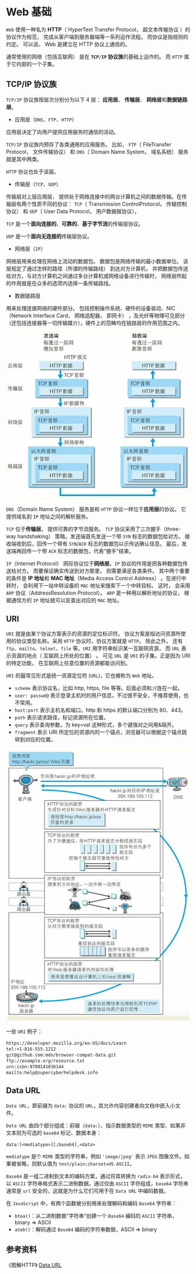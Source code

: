 # Web 基础

`Web` 使用一种名为 **HTTP**（ HyperText Transfer Protocol， 超文本传输协议 ）的协议作为规范， 完成从客户端到服务器端等一系列运作流程。 而协议是指规则的约定。 可以说， Web 是建立在 HTTP 协议上通信的。

通常使用的网络（包括互联网） 是在 **`TCP/IP` 协议族**的基础上运作的。 而 `HTTP` 属于它内部的一个子集。

## TCP/IP 协议族

`TCP/IP` 协议族按层次分别分为以下 4 层： **应用层**、 **传输层**、 **网络层**和**数据链路层**。

- 应用层（`DNS`、`FTP`、`HTTP`）

应用层决定了向用户提供应用服务时通信的活动。

`TCP/IP` 协议族内预存了各类通用的应用服务。 比如， `FTP`（ FileTransfer Protocol， 文件传输协议） 和 `DNS`（ Domain Name System， 域名系统） 服务就是其中两类。

`HTTP` 协议也处于该层。

- 传输层（`TCP`、`UDP`）

传输层对上层应用层， 提供处于网络连接中的两台计算机之间的数据传输。在传输层有两个性质不同的协议： `TCP`（ Transmission ControlProtocol， 传输控制协议） 和 `UDP`（ User Data Protocol， 用户数据报协议）。

`TCP` 是一个**面向连接的**、**可靠的**、**基于字节流**的传输层协议。

`UDP` 是一个**面向无连接的**传输层协议。

- 网络层（`IP`）

网络层用来处理在网络上流动的数据包。 数据包是网络传输的最小数据单位。 该层规定了通过怎样的路径（所谓的传输路线） 到达对方计算机， 并把数据包传送给对方。与对方计算机之间通过多台计算机或网络设备进行传输时， 网络层所起的作用就是在众多的选项内选择一条传输路线。

- 数据链路层

用来处理连接网络的硬件部分。 包括控制操作系统、硬件的设备驱动、NIC（Network Interface Card， 网络适配器， 即网卡） ，及光纤等物理可见部分（还包括连接器等一切传输媒介）。硬件上的范畴均在链路层的作用范围之内。

![web](./assets/web1.png)

`DNS`（Domain Name System） 服务是和 `HTTP` 协议一样位于**应用层**的协议。 它提供域名到 `IP` 地址之间的解析服务。

`TCP` 位于**传输层**， 提供可靠的字节流服务。 `TCP` 协议采用了三次握手（three-way handshaking） 策略。发送端首先发送一个带 `SYN` 标志的数据包给对方。 接收端收到后，回传一个带有 `SYN`/`ACK` 标志的数据包以示传达确认信息。 最后，发送端再回传一个带 `ACK` 标志的数据包，代表“握手”结束。

`IP`（Internet Protocol） 网际协议位于**网络层**。`IP` 协议的作用是把各种数据包传送给对方。 而要保证确实传送到对方那里， 则需要满足各类条件。 其中两个重要的条件是 **IP 地址**和 **MAC 地址**（Media Access Control Address） 。在进行中转时， 会利用下一站中转设备的 `MAC` 地址来搜索下一个中转目标。 这时， 会采用 `ARP` 协议（AddressResolution Protocol）。 `ARP` 是一种用以解析地址的协议， 根据通信方的 `IP` 地址就可以反查出对应的 `MAC` 地址。

## URI

`URI` 就是由某个协议方案表示的资源的定位标识符。 协议方案是指访问资源所使用的协议类型名称。采用 `HTTP` 协议时，协议方案就是 `HTTP`。 除此之外， 还有 `ftp`、`mailto`、`telnet`、`file` 等。`URI` 用字符串标识某一互联网资源， 而 `URL` 表示资源的地点（ 互联网上所处的位置） 。 可见 `URL` 是 `URI` 的子集。正是因为 URI 的特定功能， 在互联网上任意位置的资源都能访问到。

`URI` 的最常见形式是统一资源定位符 (`URL`)，它也被称为 `Web` 地址。

- `scheme` 表示协议名，比如 http, https, file 等等。后面必须和://连在一起。
- `user: passwd@` 表示登录主机时的用户信息，不过很不安全，不推荐使用，也不常用。
- `host:port` 表示主机名和端口。http 和 https 的默认端口分别为 80、443。
- `path` 表示请求路径，标记资源所在位置。
- `query` 表示查询参数，为 key=val 这种形式，多个键值对之间用&隔开。
- `fragment` 表示 URI 所定位的资源内的一个锚点，浏览器可以根据这个锚点跳转到对应的位置。

![web](./assets/web2.png)

一些 `URI` 例子：

```text
https://developer.mozilla.org/en-US/docs/Learn
tel:+1-816-555-1212
git@github.com:mdn/browser-compat-data.git
ftp://example.org/resource.txt
urn:isbn:9780141036144
mailto:help@supercyberhelpdesk.info
```

## Data URL

`Data URL`，即前缀为 `data:` 协议的 `URL`，其允许内容创建者向文档中嵌入小文件。

`Data URL` 由四个部分组成：前缀（`data:`）、指示数据类型的 `MIME` 类型、如果非文本则为可选的 `base64` 标记、数据本身：

```text
data:[<mediatype>][;base64],<data>
```

`mediatype` 是个 `MIME` 类型的字符串，例如 `'image/jpeg'` 表示 `JPEG` 图像文件。如果被省略，则默认值为 `text/plain;charset=US-ASCII`。

`Base64` 是一组二进制到文本的编码方案，通过将其转换为 `radix-64` 表示形式，以 `ASCII` 字符串格式表示二进制数据。通过仅由 `ASCII` 字符组成，`base64` 字符串通常是 `url` 安全的，这就是为什么它们可用于在 `Data URL` 中编码数据。

在 `JavaScript` 中，有两个函数被分别用来处理解码和编码 `Base64` 字符串：

- `btoa()`：从二进制数据“字符串”创建一个 `Base64` 编码的 `ASCII` 字符串，binary => ASCII
- `atob()`：解码通过 `Base64` 编码的字符串数据，ASCII => binary

## 参考资料

《图解HTTP》
[Data URL](https://developer.mozilla.org/zh-CN/docs/Web/HTTP/Basics_of_HTTP/Data_URLs)